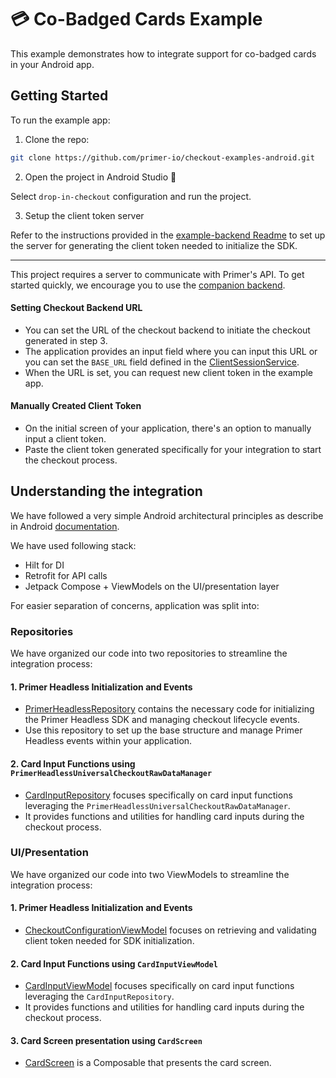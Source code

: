 # 💳 Co-Badged Cards Example

This example demonstrates how to integrate support for co-badged cards in your Android app.

## Getting Started

To run the example app:

1. Clone the repo:
```sh
git clone https://github.com/primer-io/checkout-examples-android.git
```
2. Open the project in Android Studio 🚀

Select `drop-in-checkout` configuration and run the project.

3. Setup the client token server

Refer to the instructions provided in the [example-backend Readme](https://github.com/primer-io/checkout-example-backend/blob/main/README.md) 
to set up the server for generating the client token needed to initialize the SDK.

----

This project requires a server to communicate with Primer's API. To get started quickly, we encourage you to use the [companion backend](https://github.com/primer-io/checkout-example-backend).

#### Setting Checkout Backend URL

- You can set the URL of the checkout backend to initiate the checkout generated in step 3.
- The application provides an input field where you can input this URL or you can set the `BASE_URL` field defined
  in the [ClientSessionService](src/main/java/io/primer/checkout/cobadged/configuration/data/api/ClientSessionService.kt#L26).
- When the URL is set, you can request new client token in the example app.

#### Manually Created Client Token

- On the initial screen of your application, there's an option to manually input a client token.
- Paste the client token generated specifically for your integration to start the checkout process.

## Understanding the integration

We have followed a very simple Android architectural principles as describe in Android [documentation](https://developer.android.com/topic/architecture).

We have used following stack:

- Hilt for DI
- Retrofit for API calls
- Jetpack Compose + ViewModels on the UI/presentation layer

For easier separation of concerns, application was split into:

### Repositories

We have organized our code into two repositories to streamline the integration process:

#### 1. Primer Headless Initialization and Events

- [PrimerHeadlessRepository](src/main/java/io/primer/checkout/cobadged/checkout/data/repository/PrimerHeadlessRepository.kt) 
  contains the necessary code for initializing the Primer Headless SDK and managing checkout lifecycle events.
- Use this repository to set up the base structure and manage Primer Headless events within your application.


#### 2. Card Input Functions using `PrimerHeadlessUniversalCheckoutRawDataManager`

- [CardInputRepository](src/main/java/io/primer/checkout/cobadged/checkout/data/repository/CardInputRepository.kt)
  focuses specifically on card input functions leveraging the `PrimerHeadlessUniversalCheckoutRawDataManager`.
- It provides functions and utilities for handling card inputs during the checkout process.

### UI/Presentation

We have organized our code into two ViewModels to streamline the integration process:

#### 1. Primer Headless Initialization and Events

- [CheckoutConfigurationViewModel](src/main/java/io/primer/checkout/cobadged/configuration/viewmodel/CheckoutConfigurationViewModel.kt)
  focuses on retrieving and validating client token needed for SDK initialization.

#### 2. Card Input Functions using `CardInputViewModel`

- [CardInputViewModel](src/main/java/io/primer/checkout/cobadged/checkout/viewmodel/CardInputViewModel.kt)
  focuses specifically on card input functions leveraging the `CardInputRepository`.
- It provides functions and utilities for handling card inputs during the checkout process.

#### 3. Card Screen presentation using `CardScreen`

- [CardScreen](src/main/java/io/primer/checkout/cobadged/checkout/ui/CardScreen.kt)
  is a Composable that presents the card screen.
